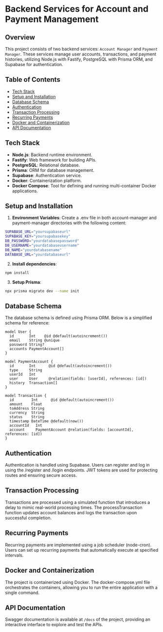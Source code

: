 # Backend Services for Account and Payment Management

## Overview

This project consists of two backend services: `Account Manager` and `Payment Manager`. These services manage user accounts, transactions, and payment histories, utilizing Node.js with Fastify, PostgreSQL with Prisma ORM, and Supabase for authentication.

## Table of Contents

- [Tech Stack](#tech-stack)
- [Setup and Installation](#setup-and-installation)
- [Database Schema](#database-schema)
- [Authentication](#authentication)
- [Transaction Processing](#transaction-processing)
- [Recurring Payments](#recurring-payments)
- [Docker and Containerization](#docker-and-containerization)
- [API Documentation](#api-documentation)

## Tech Stack

- **Node.js**: Backend runtime environment.
- **Fastify**: Web framework for building APIs.
- **PostgreSQL**: Relational database.
- **Prisma**: ORM for database management.
- **Supabase**: Authentication service.
- **Docker**: Containerization platform.
- **Docker Compose**: Tool for defining and running multi-container Docker applications.

## Setup and Installation

1. **Environment Variables**: Create a .env file in both account-manager and payment-manager directories with the following content:

```bash
SUPABASE_URL="yoursupabaseurl"
SUPABASE_KEY="yoursupabasekey"
DB_PASSWORD="yourdatabasepassword"
DB_USERNAME="yourdatabaseusername"
DB_NAME="yourdatabasename"
DATABASE_URL="yourdatabaseurl"
```

2. **Install dependencies**:

```bash
npm install
```

3. **Setup Prisma**:

```bash
npx prisma migrate dev --name init
```

## Database Schema

The database schema is defined using Prisma ORM. Below is a simplified schema for reference:

```prisma
model User {
  id       Int    @id @default(autoincrement())
  email    String @unique
  password String?
  accounts PaymentAccount[]
}

model PaymentAccount {
  id       Int      @id @default(autoincrement())
  type     String
  userId   Int
  user     User     @relation(fields: [userId], references: [id])
  history  Transaction[]
}

model Transaction {
  id        Int      @id @default(autoincrement())
  amount    Float
  toAddress String
  currency  String
  status    String
  timestamp DateTime @default(now())
  accountId   Int
  account     PaymentAccount @relation(fields: [accountId], references: [id])
}
```

## Authentication

Authentication is handled using Supabase. Users can register and log in using the /register and /login endpoints. JWT tokens are used for protecting routes and ensuring secure access.

## Transaction Processing

Transactions are processed using a simulated function that introduces a delay to mimic real-world processing times. The processTransaction function updates account balances and logs the transaction upon successful completion.

## Recurring Payments

Recurring payments are implemented using a job scheduler (node-cron). Users can set up recurring payments that automatically execute at specified intervals.

## Docker and Containerization

The project is containerized using Docker. The docker-compose.yml file orchestrates the containers, allowing you to run the entire application with a single command.

## API Documentation

Swagger documentation is available at `/docs` of the project, providing an interactive interface to explore and test the APIs.
